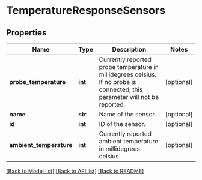 # TemperatureResponseSensors

## Properties
Name | Type | Description | Notes
------------ | ------------- | ------------- | -------------
**probe_temperature** | **int** | Currently reported probe temperature in millidegrees celsius. If no probe is connected, this parameter will not be reported. | [optional] 
**name** | **str** | Name of the sensor. | [optional] 
**id** | **int** | ID of the sensor. | [optional] 
**ambient_temperature** | **int** | Currently reported ambient temperature in millidegrees celsius. | [optional] 

[[Back to Model list]](../README.md#documentation-for-models) [[Back to API list]](../README.md#documentation-for-api-endpoints) [[Back to README]](../README.md)


